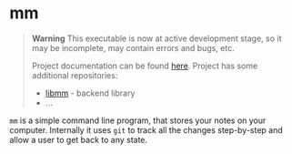 # mm

> **Warning**
> This executable is now at active development stage, so it may be incomplete,
> may contain errors and bugs, etc.
>
> Project documentation can be found [here][1]. Project has some additional
> repositories:
>
> - [libmm][2] - backend library
> - ...

`mm` is a simple command line program, that stores your notes on your computer.
Internally it uses `git` to track all the changes step-by-step and allow
a user to get back to any state.

[1]: https://github.com/GeorgyFirsov/mm/tree/main/docs
[2]: https://github.com/GeorgyFirsov/libmm
